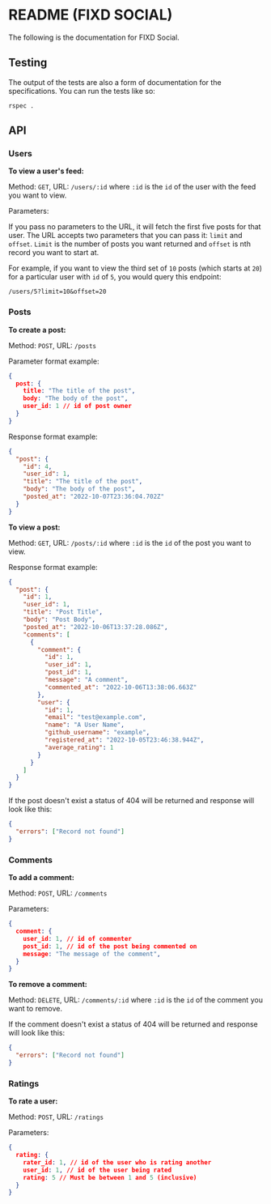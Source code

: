 # README (FIXD SOCIAL)

The following is the documentation for FIXD Social.

## Testing

The output of the tests are also a form of documentation for the specifications. You can run the tests like so:

```
rspec .
```
## API

### Users

**To view a user's feed:**

Method: `GET`, URL: `/users/:id` where `:id` is the `id` of the user with the feed you want to view.

Parameters:

If you pass no parameters to the URL, it will fetch the first five posts for that user. The URL accepts two parameters that you can pass it: `limit` and `offset`. `Limit` is the number of posts you want returned and `offset` is nth record you want to start at. 

For example, if you want to view the third set of `10` posts (which starts at `20`) for a particular user with `id` of `5`, you would query this endpoint:

`/users/5?limit=10&offset=20`

### Posts

**To create a post:**

Method: `POST`, URL: `/posts`

Parameter format example:
```json
{
  post: {
    title: "The title of the post",
    body: "The body of the post",
    user_id: 1 // id of post owner
  }
}
```

Response format example:
```json
{
  "post": {
    "id": 4,
    "user_id": 1,
    "title": "The title of the post",
    "body": "The body of the post",
    "posted_at": "2022-10-07T23:36:04.702Z"
  }
}
```

**To view a post:**

Method: `GET`, URL: `/posts/:id` where `:id` is the `id` of the post you want to view.

Response format example:

```json
{
  "post": {
    "id": 1,
    "user_id": 1,
    "title": "Post Title",
    "body": "Post Body",
    "posted_at": "2022-10-06T13:37:28.086Z",
    "comments": [
      {
        "comment": {
          "id": 1,
          "user_id": 1,
          "post_id": 1,
          "message": "A comment",
          "commented_at": "2022-10-06T13:38:06.663Z"
        },
        "user": {
          "id": 1,
          "email": "test@example.com",
          "name": "A User Name",
          "github_username": "example",
          "registered_at": "2022-10-05T23:46:38.944Z",
          "average_rating": 1
        }
      }
    ]
  }
}
```

If the post doesn't exist a status of 404 will be returned and response will look like this:

```json
{
  "errors": ["Record not found"]
}
```

### Comments

**To add a comment:**

Method: `POST`, URL: `/comments`

Parameters:
```json
{
  comment: {
    user_id: 1, // id of commenter
    post_id: 1, // id of the post being commented on
    message: "The message of the comment",
  }
}
```

**To remove a comment:**

Method: `DELETE`, URL: `/comments/:id` where `:id` is the `id` of the comment you want to remove.

If the comment doesn't exist a status of 404 will be returned and response will look like this:

```json
{
  "errors": ["Record not found"]
}
```

### Ratings

**To rate a user:**

Method: `POST`, URL: `/ratings`

Parameters:
```json
{
  rating: {
    rater_id: 1, // id of the user who is rating another
    user_id: 1, // id of the user being rated
    rating: 5 // Must be between 1 and 5 (inclusive)
  }
}
```
